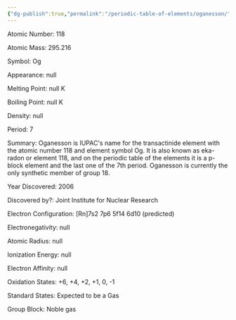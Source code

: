 ```yaml
---
{"dg-publish":true,"permalink":"/periodic-table-of-elements/oganesson/","updated":"2024-02-10T15:09:42.831-06:00"}
---
```


Atomic Number: 118

Atomic Mass: 295.216

Symbol: Og

Appearance: null

Melting Point: null K

Boiling Point: null K

Density: null

Period: 7

Summary: Oganesson is IUPAC's name for the transactinide element with the atomic number 118 and element symbol Og. It is also known as eka-radon or element 118, and on the periodic table of the elements it is a p-block element and the last one of the 7th period. Oganesson is currently the only synthetic member of group 18.

Year Discovered: 2006

Discovered by?: Joint Institute for Nuclear Research

Electron Configuration: [Rn]7s2 7p6 5f14 6d10 (predicted)

Electronegativity: null

Atomic Radius: null

Ionization Energy: null

Electron Affinity: null

Oxidation States: +6, +4, +2, +1, 0, -1

Standard States: Expected to be a Gas

Group Block: Noble gas